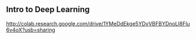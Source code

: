 
## Intro to Deep Learning

http://colab.research.google.com/drive/1YMeDdEkge5YDvVBFBYDnoLl8Flu6v4oX?usb=sharing

